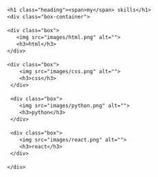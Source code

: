   <section class="skills">

    <h1 class="heading"><span>my</span> skills</h1>
    <div class="box-container">

    <div class="box">
       <img src="images/html.png" alt="">
       <h3>html</h3> 
    </div>

    <div class="box">
        <img src="images/css.png" alt="">
        <h3>css</h3> 
     </div>

     <div class="box">
        <img src="images/python.png" alt="">
        <h3>python</h3> 
     </div>

     <div class="box">
        <img src="images/react.png" alt="">
        <h3>react</h3> 
     </div>

    </div>
</section>